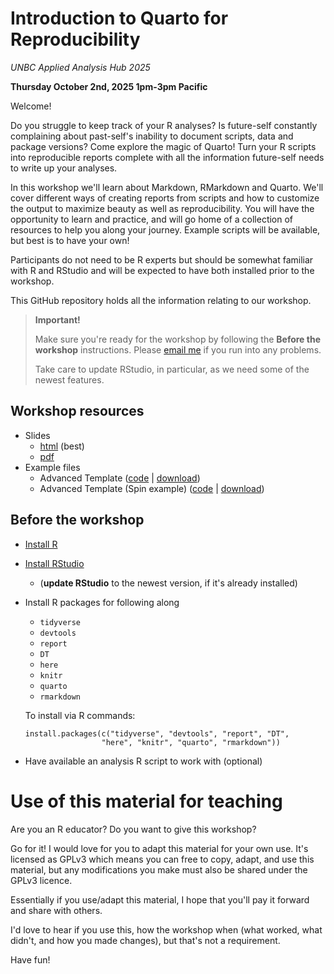 # Introduction to Quarto for Reproducibility

*UNBC Applied Analysis Hub 2025*

**Thursday October 2nd, 2025 1pm-3pm Pacific**

Welcome! 

Do you struggle to keep track of your R analyses? Is future-self constantly complaining about past-self's inability to document scripts, data and package versions? Come explore the magic of Quarto! Turn your R scripts into reproducible reports complete with all the information future-self needs to write up your analyses.

In this workshop we'll learn about Markdown, RMarkdown and Quarto. We'll cover different ways of creating reports from scripts and how to customize the output to maximize beauty as well as reproducibility. You will have the opportunity to learn and practice, and will go home of a collection of resources to help you along your journey. Example scripts will be available, but best is to have your own!

Participants do not need to be R experts but should be somewhat familiar with R and RStudio and will be expected to have both installed prior to the workshop.

This GitHub repository holds all the information relating to our workshop.

> **Important!**
>
> Make sure you're ready for the workshop by following the **Before the workshop** instructions. Please [email me](mailto:sel@steffilazerte.ca) if you run into any problems.
>
> Take care to update RStudio, in particular, as we need some of the newest features.

## Workshop resources

- Slides
  - [html](https://steffilazerte.ca/intro_to_quarto/index.html) (best)
  - [pdf](https://steffilazerte.ca/intro_to_quarto/intro_to_quarto_sm.pdf)
- Example files
  - Advanced Template ([code](https://github.com/steffilazerte/intro_to_quarto/blob/main/example.qmd) | [download](https://steffilazerte.ca/intro_to_quarto/example.qmd))
  - Advanced Template (Spin example) ([code](https://github.com/steffilazerte/intro_to_quarto/blob/main/example_spin.R) | [download](https://steffilazerte.ca/intro_to_quarto/example_spin.R))


## Before the workshop

-   [Install R](https://muug.ca/mirror/cran/)

-   [Install RStudio](https://www.rstudio.com/products/rstudio/download/)

    -   (**update RStudio** to the newest version, if it's already installed)

-   Install R packages for following along

    -   `tidyverse`
    -   `devtools`
    -   `report`
    -   `DT`
    -   `here`
    -   `knitr`
    -   `quarto`
    -   `rmarkdown`

    To install via R commands:

    ```         
    install.packages(c("tidyverse", "devtools", "report", "DT", 
                     "here", "knitr", "quarto", "rmarkdown"))
    ```

-   Have available an analysis R script to work with (optional)

# Use of this material for teaching

Are you an R educator? Do you want to give this workshop?

Go for it! I would love for you to adapt this material for your own use. It's licensed as GPLv3 which means you can free to copy, adapt, and use this material, but any modifications you make must also be shared under the GPLv3 licence.

Essentially if you use/adapt this material, I hope that you'll pay it forward and share with others.

I'd love to hear if you use this, how the workshop when (what worked, what didn't, and how you made changes), but that's not a requirement.

Have fun!